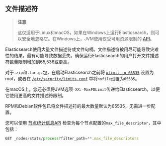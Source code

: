 ## 文件描述符

> **注意**
>
> 这仅适用于Linux和macOS，如果在Windows上运行Elasticsearch，则可以安全地忽略它。在Windows上，JVM使用仅受可用资源限制的 [API](https://msdn.microsoft.com/en-us/library/windows/desktop/aa363858(v=vs.85).aspx)。

Elasticsearch使用大量文件描述符或文件句柄。文件描述符被用尽可能导致灾难性的结果，最有可能导致数据丢失。确保运行Elasticsearch的用户打开文件描述符数量限制增加到65,536或更高。

对于`.zip`和`.tar.gz`包，在启动Elasticsearch之前将 [`ulimit -n 65535`](../../02-Set-up-Elasticsearch/Important-System-Configuration/Configuring-system-settings.md#ulimit) 设置为root，或者在 [`/etc/security/limits.conf`](../../02-Set-up-Elasticsearch/Important-System-Configuration/Configuring-system-settings.md#etcsecuritylimitsconf) 中将`nofile`设置为`65535`。

在macOS上，您还必须将JVM选项`-XX:-MaxFDLimit`传递给Elasticsearch，以便它使用更高的文件描述符限制。

RPM和Debian软件包已将文件描述符的最大数量默认为65535，无需进一步配置。

您可以使用 [节点统计信息API](../../10-Cluster-APIs/Nodes-Stats.md) 检查为每个节点配置的`max_file_descriptor`，其中包括：

```js
GET _nodes/stats/process?filter_path=**.max_file_descriptors
```
